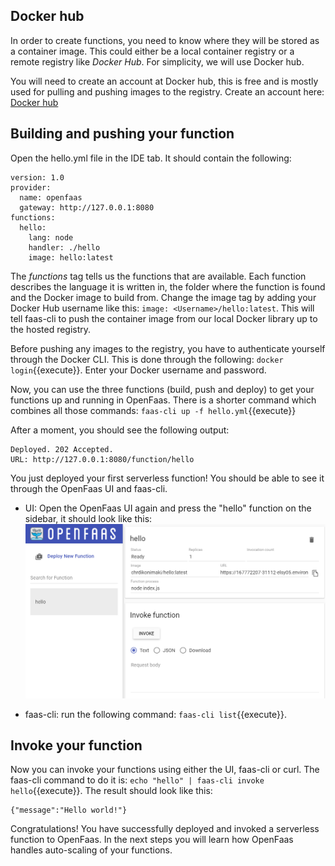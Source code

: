 ## Docker hub
In order to create functions, you need to know where they will be stored as a container image. This could either be a local container registry or a remote registry like *Docker Hub*. For simplicity, we will use Docker hub.

You will need to create an account at Docker hub, this is free and is mostly used for pulling and pushing images to the registry. Create an account here: [Docker hub](https://hub.docker.com/)

## Building and pushing your function
Open the hello.yml file in the IDE tab. It should contain the following: 
```
version: 1.0
provider:
  name: openfaas
  gateway: http://127.0.0.1:8080
functions:
  hello:
    lang: node
    handler: ./hello
    image: hello:latest
```

The *functions* tag tells us the functions that are available. Each function describes the language it is written in, the folder where the function is found and the Docker image to build from. Change the image tag by adding your Docker Hub username like this: ```image: <Username>/hello:latest```. This will tell faas-cli to push the container image from our local Docker library up to the hosted registry.

Before pushing any images to the registry, you have to authenticate yourself through the Docker CLI. This is done through the following: `docker login`{{execute}}. 
Enter your Docker username and password. 

Now, you can use the three functions (build, push and deploy) to get your functions up and running in OpenFaas. There is a shorter command which combines all those commands: `faas-cli up -f hello.yml`{{execute}}

After a moment, you should see the following output:

```
Deployed. 202 Accepted.
URL: http://127.0.0.1:8080/function/hello
```

You just deployed your first serverless function!
You should be able to see it through the OpenFaas UI and faas-cli.
* UI: Open the OpenFaas UI again and press the "hello" function on the sidebar, it should look like this:
![hellofunction](../assets/hellofunction.png)

* faas-cli: run the following command:
 `faas-cli list`{{execute}}.

## Invoke your function

Now you can invoke your functions using either the UI, faas-cli or curl. The faas-cli command to do it is: `echo "hello" | faas-cli invoke hello`{{execute}}. The result should look like this:
```
{"message":"Hello world!"}
```
Congratulations! You have successfully deployed and invoked a serverless function to OpenFaas. In the next steps you will learn how OpenFaas handles auto-scaling of your functions. 
